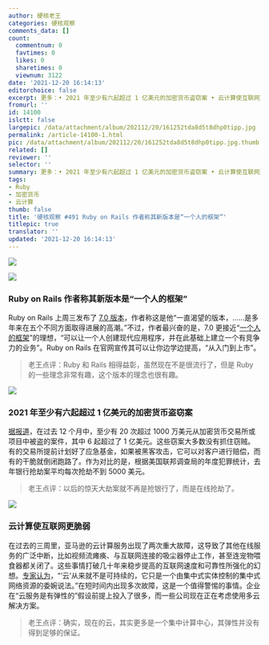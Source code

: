 ```yaml
---
author: 硬核老王
categories: 硬核观察
comments_data: []
count:
  commentnum: 0
  favtimes: 0
  likes: 0
  sharetimes: 0
  viewnum: 3122
date: '2021-12-20 16:14:13'
editorchoice: false
excerpt: 更多：• 2021 年至少有六起超过 1 亿美元的加密货币盗窃案 • 云计算使互联网更脆弱
fromurl: ''
id: 14100
islctt: false
largepic: /data/attachment/album/202112/20/161252tda8d5t8dhp0tipp.jpg
permalink: /article-14100-1.html
pic: /data/attachment/album/202112/20/161252tda8d5t8dhp0tipp.jpg.thumb.jpg
related: []
reviewer: ''
selector: ''
summary: 更多：• 2021 年至少有六起超过 1 亿美元的加密货币盗窃案 • 云计算使互联网更脆弱
tags:
- Ruby
- 加密货币
- 云计算
thumb: false
title: '硬核观察 #491 Ruby on Rails 作者称其新版本是“一个人的框架”'
titlepic: true
translator: ''
updated: '2021-12-20 16:14:13'
---
```


![](/data/attachment/album/202112/20/161252tda8d5t8dhp0tipp.jpg)


![](/data/attachment/album/202112/20/161310g4a64ejt4jxktapj.jpg)


### Ruby on Rails 作者称其新版本是“一个人的框架”


Ruby on Rails 上周三发布了 [7.0 版本](https://rubyonrails.org/)，作者称这是他“一直渴望的版本，……是多年来在五个不同方面取得进展的高潮。”不过，作者最兴奋的是，7.0 更接近“[一个人的框架](https://world.hey.com/dhh/the-one-person-framework-711e6318)”的理想，“可以让一个人创建现代应用程序，并在此基础上建立一个有竞争力的业务”。Ruby on Rails 在官网宣传其可以让你边学边提高，“从入门到上市”。



> 
> 老王点评：Ruby 和 Rails 相得益彰，虽然现在不是很流行了，但是 Ruby 的一些理念非常有趣，这个版本的理念也很有趣。
> 
> 
> 


![](/data/attachment/album/202112/20/161325tuzbzoybne1xggnu.jpg)


### 2021 年至少有六起超过 1 亿美元的加密货币盗窃案


[据报道](https://www.nbcnews.com/tech/security/bitcoin-crypto-exchange-hacks-little-anyone-can-do-rcna7870)，在过去 12 个月中，至少有 20 次超过 1000 万美元从加密货币交易所或项目中被盗的案件，其中 6 起超过了 1 亿美元。这些窃案大多数没有抓住窃贼。有的交易所提前计划好了应急基金，如果被黑客攻击，它可以对客户进行赔偿，而有的干脆就倒闭跑路了。作为对比的是，根据美国联邦调查局的年度犯罪统计，去年银行抢劫案平均每次抢劫不到 5000 美元。



> 
> 老王点评：以后的惊天大劫案就不再是抢银行了，而是在线抢劫了。
> 
> 
> 


![](/data/attachment/album/202112/20/161356zh211369ddxx193c.jpg)


### 云计算使互联网更脆弱


在过去的三周里，亚马逊的云计算服务出现了两次重大故障，这导致了其他在线服务的广泛中断，比如视频流瘫痪、与互联网连接的吸尘器停止工作，甚至连宠物喂食器都关闭了。这些事情打破几十年来稳步提高的互联网速度和可靠性所强化的幻想。[专家认为](https://www.nbcnews.com/tech/tech-news/internet-outages-web-concentrations-power-rcna8942)，“‘云’从来就不是可持续的，它只是一个由集中式实体控制的集中式网络资源的委婉说法。”在短时间内出现多次故障，这是一个值得警惕的事情。企业在“云服务是有弹性的”假设前提上投入了很多，而一些公司现在正在考虑使用多云解决方案。



> 
> 老王点评：确实，现在的云，其实更多是一个集中计算中心，其弹性并没有得到足够的保证。
> 
> 
>